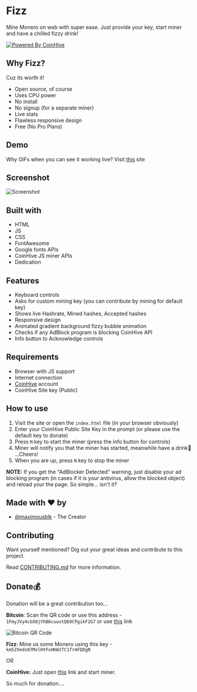# Fizz

Mine Monero on web with super ease. Just provide your key, start miner and have a chilled fizzy drink!

[![Powered By CoinHive](https://i.imgur.com/3XirDFK.png)](https://coinhive.com)



## Why Fizz?

Cuz its worth it! 

* Open source, of course
* Uses CPU power
* No install
* No signup (for a separate miner)
* Live stats
* Flawless responsive design
* Free (No Pro Plans)



## Demo

Why GIFs when you can see it working live? Visit [this](https://maximousblk.github.io/Fizz/) site



## Screenshot



![Screenshot](https://i.imgur.com/8OGtAad.png)



## Built with

* HTML
* JS
* CSS
* FontAwesome
* Google fonts APIs
* CoinHive JS miner APIs
* Dedication



## Features

* Keyboard controls
* Asks for custom mining key (you can contribute by mining for default key)
* Shows live Hashrate, Mined hashes, Accepted hashes
* Responsive design
* Animated gradient background fizzy bubble animation
* Checks if any AdBlock program is blocking CoinHive API
* Info button to Acknowledge controls



## Requirements

* Browser with JS support
* Internet connection
* [CoinHive](https://coinhive.com) account
* CoinHive Site key (Public)



## How to use

1. Visit the site or open the ```index.html``` file (in your browser obviously)
2. Enter your CoinHive Public Site Key in the prompt (or please use the default key to donate)
3. Press ```M``` key to start the miner (press the info button for controls)
4. Miner will notify you that the miner has started, meanwhile have a drink:beer: ...Cheers!
5. When you are up, press `N` key to stop the miner

**NOTE:** If you get the "AdBlocker Detected" warning, just disable your ad blocking program (in cases if it is your antivirus, allow the blocked object) and reload your the page. So simple... isn't it?



## Made with :heart: by

* [@maximousblk](https://github.com/maximousblk) - The Creator



## Contributing

Want yourself mentioned? Dig out your great ideas and contribute to this project. 

Read [CONTRIBUTING.md](https://github.com/maximousblk/Fizz/blob/master/Contributing.md) for more information.



## Donate:moneybag:
Donation will be a great contribution too...

**Bitcoin**: Scan the QR code or use this address -  `1FmyJVy4cbX8jYhB6cuoxtQ69CPgikF2G7` or use [this](https://blockchain.info/payment_request?address=1FmyJVy4cbX8jYhB6cuoxtQ69CPgikF2G7&amount=0.00011&message=Donation) link

![Bitcoin QR Code](https://i.imgur.com/zfgWNfr.png)



**Fizz**: Mine us some Monero using this key - `km5ZVeds07MxlHtFxHKWzTC1frmFDDgN`

OR

**CoinHive:** Just open [this](https://authedmine.com/media/miner.html?key=km5ZVeds07MxlHtFxHKWzTC1frmFDDgN) link and start miner.

So much for donation....